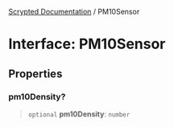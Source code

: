 [Scrypted Documentation](../globals.md) / PM10Sensor

# Interface: PM10Sensor

## Properties

### pm10Density?

> `optional` **pm10Density**: `number`

